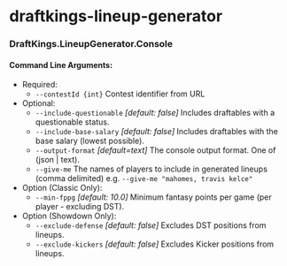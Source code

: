 # draftkings-lineup-generator

### DraftKings.LineupGenerator.Console

#### Command Line Arguments:
  - Required:
    - `--contestId {int}` Contest identifier from URL
  - Optional:
    - `--include-questionable` *[default: false]* Includes draftables with a questionable status.
    - `--include-base-salary` *[default: false]* Includes draftables with the base salary (lowest possible).
    - `--output-format` *[default=text]* The console output format. One of (json | text).
    - `--give-me` The names of players to include in generated lineups (comma delimited) e.g. `--give-me "mahomes, travis kelce"`
  - Option (Classic Only):
    - `--min-fppg` *[default: 10.0]* Minimum fantasy points per game (per player - excluding DST).
  - Option (Showdown Only):
    - `--exclude-defense` *[default: false]* Excludes DST positions from lineups.
    - `--exclude-kickers` *[default: false]* Excludes Kicker positions from lineups.
